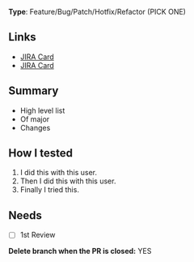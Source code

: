 **Type**: Feature/Bug/Patch/Hotfix/Refactor (PICK ONE)

## Links ##
- [JIRA Card](https://snagajob.atlassian.net/browse/CP-1)
- [JIRA Card](https://snagajob.atlassian.net/browse/CP-2)

## Summary ##
- High level list
- Of major
- Changes

## How I tested ##
1. I did this with this user.
2. Then I did this with this user.
3. Finally I tried this.

## Needs ##

- [ ] 1st Review

**Delete branch when the PR is closed:** YES
